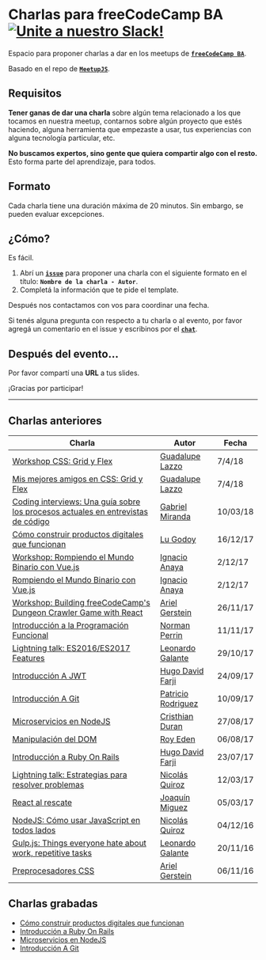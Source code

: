 # Charlas para freeCodeCamp BA [![Unite a nuestro Slack!](https://freecodecampba.herokuapp.com/badge.svg)](http://freecodecampba.org/chat)

Espacio para proponer charlas a dar en los meetups de **[`freeCodeCamp BA`](https://www.freecodecampba.org)**.

Basado en el repo de **[`MeetupJS`](https://github.com/meetupjs-ar/charlas/)**.

## Requisitos

**Tener ganas de dar una charla** sobre algún tema relacionado a los que tocamos en nuestra meetup, contarnos sobre algún proyecto que estés haciendo, alguna herramienta que empezaste a usar, tus experiencias con alguna tecnología particular, etc.

**No buscamos expertos, sino gente que quiera compartir algo con el resto.** Esto forma parte del aprendizaje, para todos.

## Formato

Cada charla tiene una duración máxima de 20 minutos. Sin embargo, se pueden evaluar excepciones.

## ¿Cómo?

Es fácil.

1. Abrí un **[`issue`](https://github.com/FreeCodeCampBA/charlas/issues)** para proponer una charla con el siguiente formato en el título: **`Nombre de la charla - Autor`**.
2. Completá la información que te pide el template.

Después nos contactamos con vos para coordinar una fecha.

Si tenés alguna pregunta con respecto a tu charla o al evento, por favor agregá un comentario en el issue y escribinos por el **[`chat`](https://freecodecampba.org/chat)**.

## Después del evento...

Por favor compartí una **URL** a tus slides.

¡Gracias por participar!

---

## Charlas anteriores

| Charla | Autor | Fecha |
| ------ | ----- | ----- |
| [Workshop CSS: Grid y Flex](https://github.com/guadalazzo/workshop-css-grid) | [Guadalupe Lazzo](https://twitter.com/Waduchis) | 7/4/18 |
| [Mis mejores amigos en CSS: Grid y Flex](https://docs.google.com/presentation/d/1f73IJ3vb2ZXOIrwqDx6ExrjrYnavgCJH0TqpKfSVIXU/edit#slide=id.p) | [Guadalupe Lazzo](https://twitter.com/Waduchis) | 7/4/18 |
| [Coding interviews: Una guía sobre los procesos actuales en entrevistas de código](http://slides.com/gabrielmiranda-1/deck-2#/) | [Gabriel Miranda](https://twitter.com/frontendingme) | 10/03/18 |
| [Cómo construir productos digitales que funcionan](https://docs.google.com/presentation/d/1Lu-uD_j6qF2xOazfig3KSNC_bcPoZhYQhvpGJiffXR8/edit#slide=id.g2a44e3d5b6_0_6) | [Lu Godoy](https://twitter.com/tocateunvals) | 16/12/17 |
| [Workshop: Rompiendo el Mundo Binario con Vue.js](https://github.com/ianaya89/workshop-vuejs/) | [Ignacio Anaya](https://twitter.com/ianaya89)       | 2/12/17 |
| [Rompiendo el Mundo Binario con Vue.js](https://speakerdeck.com/ianaya89/workshop-rompiendo-el-mundo-binario-con-vue-dot-js) | [Ignacio Anaya](https://twitter.com/ianaya89)       | 2/12/17 |
| [Workshop: Building freeCodeCamp's Dungeon Crawler Game with React](https://github.com/arielger/fcc-dungeon-game) | [Ariel Gerstein](https://twitter.com/arielger_) | 26/11/17 |
| [Introducción a la Programación Funcional](http://slides.com/normanperrin/deck#/) | [Norman Perrin](https://twitter.com/NormanPerrinOK) | 11/11/17 |
| [Lightning talk: ES2016/ES2017 Features](https://es2016-2017-features.now.sh/) | [Leonardo Galante](https://twitter.com/lndgalante) | 29/10/17 |
| [Introducción A JWT](https://jwt-talk.now.sh/#0) | [Hugo David Farji](https://twitter.com/hdf1986) | 24/09/17 |
| [Introducción A Git](https://charla-de-git.now.sh/#/home) | [Patricio Rodriguez](https://twitter.com/patao_) | 10/09/17 |
| [Microservicios en NodeJS](https://gist.github.com/durancristhian/65e7282cdbe043faddcee18f9e118230) | [Cristhian Duran](https://twitter.com/durancristhian) | 27/08/17 |
| [Manipulación del DOM](http://slides.com/roye/dom_101_es#/) | [Roy Eden](https://twitter.com/royede) | 06/08/17 |
| [Introducción a Ruby On Rails](https://gitpitch.com/hdf1986/rails-presentation) | [Hugo David Farji](https://twitter.com/hdf1986) | 23/07/17 |
| [Lightning talk: Estrategias para resolver problemas](https://nicolasquiroz.com/problem-solving-strategies/) | [Nicolás Quiroz](https://twitter.com/_nhsz) | 12/03/17 |
| [React al rescate](https://drive.google.com/file/d/0B_7pvYnHpQE1T1g3UXpaLTFUWTg/view) | [Joaquín Miguez](https://twitter.com/joaqtor) | 05/03/17 |
| [NodeJS: Cómo usar JavaScript en todos lados](https://nicolasquiroz.com/node-lightning-talk/#/) | [Nicolás Quiroz](https://twitter.com/_nhsz) | 04/12/16 |
| [Gulp.js: Things everyone hate about work, repetitive tasks](https://leonardogalante.com/gulp-lightalk/) | [Leonardo Galante](https://twitter.com/lndgalante) | 20/11/16 |
| [Preprocesadores CSS](https://docs.google.com/presentation/d/1tSQlaE9jPmvBlYtNNPSqnFu2StMGN12naJo83iJQfOM/edit#slide=id.p) | [Ariel Gerstein](https://twitter.com/arielger_) | 06/11/16 |

## Charlas grabadas

* [Cómo construir productos digitales que funcionan](https://www.youtube.com/watch?v=yQizxewvK48&t)
* [Introducción a Ruby On Rails](https://www.youtube.com/watch?v=kDhoTB_fjzo)
* [Microservicios en NodeJS](https://www.youtube.com/watch?v=cdYatPKNYJA)
* [Introducción A Git](https://www.youtube.com/watch?v=4fbzjJH5LIQ)

